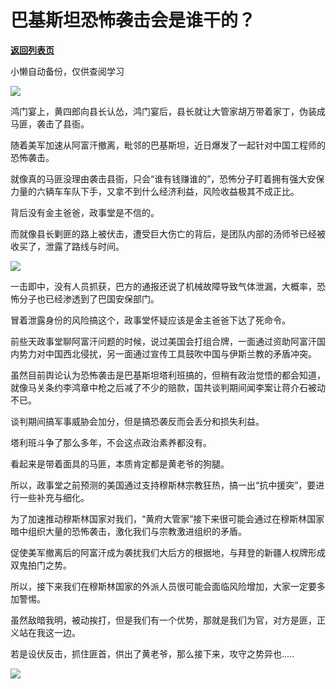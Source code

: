 # 巴基斯坦恐怖袭击会是谁干的？

[**返回列表页**](/gzh/政事堂2019)

小懒自动备份，仅供查阅学习

![](https://mmbiz.qpic.cn/mmbiz_png/rxhS23yu8cP9SOysFwmc9FofjaEaicFGZwGxcs73ZdfaVkSjY0s9DqEwgb9umtiaiboYXJYwczibKhkcAicJkiazeIow/640?wx_fmt=png)

  

鸿门宴上，黄四郎向县长认怂，鸿门宴后，县长就让大管家胡万带着家丁，伪装成马匪，袭击了县衙。  

  

随着美军加速从阿富汗撤离，毗邻的巴基斯坦，近日爆发了一起针对中国工程师的恐怖袭击。  

  

就像真的马匪没理由袭击县衙，只会“谁有钱赚谁的”，恐怖分子盯着拥有强大安保力量的六辆车车队下手，又拿不到什么经济利益，风险收益极其不成正比。

  

背后没有金主爸爸，政事堂是不信的。

  

而就像县长剿匪的路上被伏击，遭受巨大伤亡的背后，是团队内部的汤师爷已经被收买了，泄露了路线与时间。

  

![](https://mmbiz.qpic.cn/mmbiz_png/rxhS23yu8cP9SOysFwmc9FofjaEaicFGZG13AA1ldskkvoibSscGXV5pUNDEBeIicib3K0EJjbHicQicoeCmunQPOn8w/640?wx_fmt=png)

  

一击即中，没有人员抓获，巴方的通报还说了机械故障导致气体泄漏，大概率，恐怖分子也已经渗透到了巴国安保部门。

  

冒着泄露身份的风险搞这个，政事堂怀疑应该是金主爸爸下达了死命令。

  

前些天政事堂聊阿富汗问题的时候，说过美国会打组合牌，一面通过资助阿富汗国内势力对中国西北侵扰，另一面通过宣传工具鼓吹中国与伊斯兰教的矛盾冲突。

  

虽然目前舆论认为恐怖袭击是巴基斯坦塔利班搞的，但稍有政治觉悟的都会知道，就像马关条约李鸿章中枪之后减了不少的赔款，国共谈判期间闻李案让蒋介石被动不已。

  

谈判期间搞军事威胁会加分，但是搞恐袭反而会丢分和损失利益。

  

塔利班斗争了那么多年，不会这点政治素养都没有。

  

看起来是带着面具的马匪，本质肯定都是黄老爷的狗腿。

  

所以，政事堂之前预测的美国通过支持穆斯林宗教狂热，搞一出“抗中援突”，要进行一些补充与细化。

  

为了加速推动穆斯林国家对我们，“黄府大管家”接下来很可能会通过在穆斯林国家暗中组织大量的恐怖袭击，激化我们与宗教激进组织的矛盾。  

  

促使美军撤离后的阿富汗成为袭扰我们大后方的根据地，与拜登的新疆人权牌形成双鬼拍门之势。  

  

所以，接下来我们在穆斯林国家的外派人员很可能会面临风险增加，大家一定要多加警惕。  

  

虽然敌暗我明，被动挨打，但是我们有一个优势，那就是我们为官，对方是匪，正义站在我这一边。

  

若是设伏反击，抓住匪首，供出了黄老爷，那么接下来，攻守之势异也.....

  

![](https://mmbiz.qpic.cn/mmbiz_png/rxhS23yu8cP9SOysFwmc9FofjaEaicFGZXkaNCMkcicgPSwjPXPygkETsBgcjMYRulCPJxR0DM8RcaZ44lJVePRA/640?wx_fmt=png)

  


